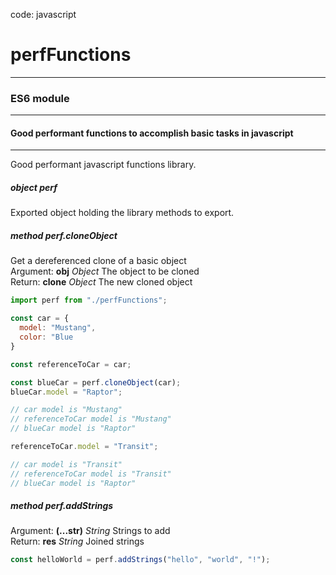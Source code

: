   
code: javascript  
# perfFunctions
---  
### ES6 module
---  
#### Good performant functions to accomplish basic tasks in javascript
---  
Good performant javascript functions library.  
  
  
  
##### _object_ **perf**  
Exported object holding the library methods to export.  
  
  
  
##### _method_ **perf.cloneObject**  
Get a dereferenced clone of a basic object  
Argument: **obj** _Object_   The object to be cloned  
Return: **clone** _Object_   The new cloned object  
```javascript
import perf from "./perfFunctions";

const car = {
  model: "Mustang",
  color: "Blue
}

const referenceToCar = car;

const blueCar = perf.cloneObject(car);
blueCar.model = "Raptor";

// car model is "Mustang"
// referenceToCar model is "Mustang"
// blueCar model is "Raptor"

referenceToCar.model = "Transit";

// car model is "Transit"
// referenceToCar model is "Transit"
// blueCar model is "Raptor"
```  
  
  
##### _method_ **perf.addStrings**  
Argument: **(...str)** _String_   Strings to add  
Return: **res** _String_   Joined strings  
```javascript
const helloWorld = perf.addStrings("hello", "world", "!");
```
